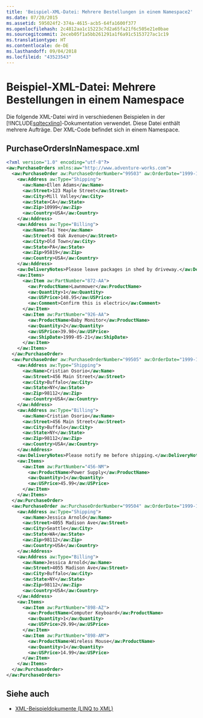 ```yaml
---
title: 'Beispiel-XML-Datei: Mehrere Bestellungen in einem Namespace2'
ms.date: 07/20/2015
ms.assetid: 595024f2-374a-4615-acb5-64fa1600f377
ms.openlocfilehash: 2c4812aa1c15223c7d2a65fa21f6c505e21e0bae
ms.sourcegitcommit: 2eceb05f1a5bb261291a1f6a91c5153727ac1c19
ms.translationtype: HT
ms.contentlocale: de-DE
ms.lasthandoff: 09/04/2018
ms.locfileid: "43523543"
---
```

# <a name="sample-xml-file-multiple-purchase-orders-in-a-namespace"></a>Beispiel-XML-Datei: Mehrere Bestellungen in einem Namespace
Die folgende XML-Datei wird in verschiedenen Beispielen in der [!INCLUDE[sqltecxlinq](~/includes/sqltecxlinq-md.md)]-Dokumentation verwendet. Diese Datei enthält mehrere Aufträge. Der XML-Code befindet sich in einem Namespace.  
  
## <a name="purchaseordersinnamespacexml"></a>PurchaseOrdersInNamespace.xml  
  
```xml  
<?xml version="1.0" encoding="utf-8"?>  
<aw:PurchaseOrders xmlns:aw="http://www.adventure-works.com">  
  <aw:PurchaseOrder aw:PurchaseOrderNumber="99503" aw:OrderDate="1999-10-20">  
    <aw:Address aw:Type="Shipping">  
      <aw:Name>Ellen Adams</aw:Name>  
      <aw:Street>123 Maple Street</aw:Street>  
      <aw:City>Mill Valley</aw:City>  
      <aw:State>CA</aw:State>  
      <aw:Zip>10999</aw:Zip>  
      <aw:Country>USA</aw:Country>  
    </aw:Address>  
    <aw:Address aw:Type="Billing">  
      <aw:Name>Tai Yee</aw:Name>  
      <aw:Street>8 Oak Avenue</aw:Street>  
      <aw:City>Old Town</aw:City>  
      <aw:State>PA</aw:State>  
      <aw:Zip>95819</aw:Zip>  
      <aw:Country>USA</aw:Country>  
    </aw:Address>  
    <aw:DeliveryNotes>Please leave packages in shed by driveway.</aw:DeliveryNotes>  
    <aw:Items>  
      <aw:Item aw:PartNumber="872-AA">  
        <aw:ProductName>Lawnmower</aw:ProductName>  
        <aw:Quantity>1</aw:Quantity>  
        <aw:USPrice>148.95</aw:USPrice>  
        <aw:Comment>Confirm this is electric</aw:Comment>  
      </aw:Item>  
      <aw:Item aw:PartNumber="926-AA">  
        <aw:ProductName>Baby Monitor</aw:ProductName>  
        <aw:Quantity>2</aw:Quantity>  
        <aw:USPrice>39.98</aw:USPrice>  
        <aw:ShipDate>1999-05-21</aw:ShipDate>  
      </aw:Item>  
    </aw:Items>  
  </aw:PurchaseOrder>  
  <aw:PurchaseOrder aw:PurchaseOrderNumber="99505" aw:OrderDate="1999-10-22">  
    <aw:Address aw:Type="Shipping">  
      <aw:Name>Cristian Osorio</aw:Name>  
      <aw:Street>456 Main Street</aw:Street>  
      <aw:City>Buffalo</aw:City>  
      <aw:State>NY</aw:State>  
      <aw:Zip>98112</aw:Zip>  
      <aw:Country>USA</aw:Country>  
    </aw:Address>  
    <aw:Address aw:Type="Billing">  
      <aw:Name>Cristian Osorio</aw:Name>  
      <aw:Street>456 Main Street</aw:Street>  
      <aw:City>Buffalo</aw:City>  
      <aw:State>NY</aw:State>  
      <aw:Zip>98112</aw:Zip>  
      <aw:Country>USA</aw:Country>  
    </aw:Address>  
    <aw:DeliveryNotes>Please notify me before shipping.</aw:DeliveryNotes>  
    <aw:Items>  
      <aw:Item aw:PartNumber="456-NM">  
        <aw:ProductName>Power Supply</aw:ProductName>  
        <aw:Quantity>1</aw:Quantity>  
        <aw:USPrice>45.99</aw:USPrice>  
      </aw:Item>  
    </aw:Items>  
  </aw:PurchaseOrder>  
  <aw:PurchaseOrder aw:PurchaseOrderNumber="99504" aw:OrderDate="1999-10-22">  
    <aw:Address aw:Type="Shipping">  
      <aw:Name>Jessica Arnold</aw:Name>  
      <aw:Street>4055 Madison Ave</aw:Street>  
      <aw:City>Seattle</aw:City>  
      <aw:State>WA</aw:State>  
      <aw:Zip>98112</aw:Zip>  
      <aw:Country>USA</aw:Country>  
    </aw:Address>  
    <aw:Address aw:Type="Billing">  
      <aw:Name>Jessica Arnold</aw:Name>  
      <aw:Street>4055 Madison Ave</aw:Street>  
      <aw:City>Buffalo</aw:City>  
      <aw:State>NY</aw:State>  
      <aw:Zip>98112</aw:Zip>  
      <aw:Country>USA</aw:Country>  
    </aw:Address>  
    <aw:Items>  
      <aw:Item aw:PartNumber="898-AZ">  
        <aw:ProductName>Computer Keyboard</aw:ProductName>  
        <aw:Quantity>1</aw:Quantity>  
        <aw:USPrice>29.99</aw:USPrice>  
      </aw:Item>  
      <aw:Item aw:PartNumber="898-AM">  
        <aw:ProductName>Wireless Mouse</aw:ProductName>  
        <aw:Quantity>1</aw:Quantity>  
        <aw:USPrice>14.99</aw:USPrice>  
      </aw:Item>  
    </aw:Items>  
  </aw:PurchaseOrder>  
</aw:PurchaseOrders>  
```  
  
## <a name="see-also"></a>Siehe auch

- [XML-Beispieldokumente (LINQ to XML)](../../../../csharp/programming-guide/concepts/linq/sample-xml-documents-linq-to-xml.md)
